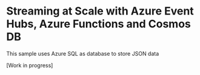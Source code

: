 # Streaming at Scale with Azure Event Hubs, Azure Functions and Cosmos DB


This sample uses Azure SQL as database to store JSON data

[Work in progress]

